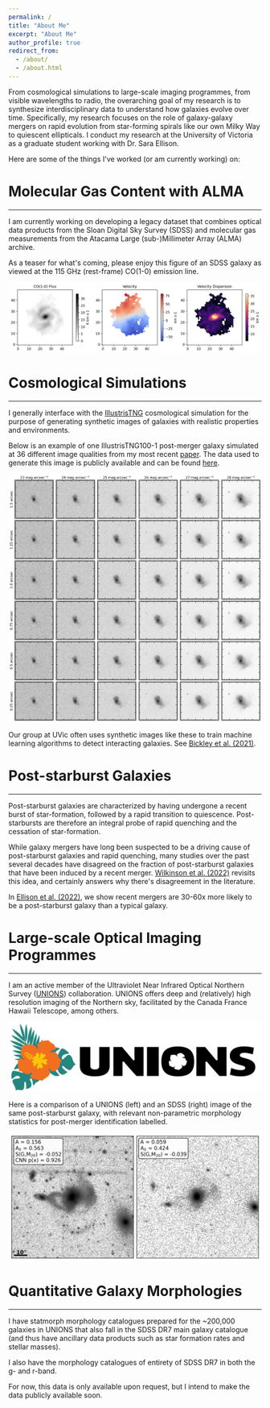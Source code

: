 ```yaml
---
permalink: /
title: "About Me"
excerpt: "About Me"
author_profile: true
redirect_from: 
  - /about/
  - /about.html
---
```


From cosmological simulations to large-scale imaging programmes, from visible wavelengths to radio, the overarching goal of my research is to synthesize interdisciplinary data to understand how galaxies evolve over time. Specifically, my research focuses on the role of galaxy-galaxy mergers on rapid evolution from star-forming spirals like our own Milky Way to quiescent ellipticals. I conduct my research at the University of Victoria as a graduate student working with Dr. Sara Ellison.

Here are some of the things I've worked (or am currently working) on:

Molecular Gas Content with ALMA
======
------

I am currently working on developing a legacy dataset that combines optical data products from the Sloan Digital Sky Survey (SDSS) and molecular gas measurements from the Atacama Large (sub-)Millimeter Array (ALMA) archive. 

As a teaser for what's coming, please enjoy this figure of an SDSS galaxy as viewed at the 115 GHz (rest-frame) CO(1-0) emission line. 

<img src="/images/fancy_image_0.045791.png">

Cosmological Simulations
======
------

I generally interface with the [IllustrisTNG](https://www.tng-project.org/) cosmological simulation for the purpose of generating synthetic images of galaxies with realistic properties and environments. 

Below is an example of one IllustrisTNG100-1 post-merger galaxy simulated at 36 different image qualities from my most recent [paper](https://sj-wilkinson.github.io/publication/2024-01-24-TNG-Mergers). The data used to generate this image is publicly available and can be found [here](https://www.canfar.net/storage/vault/list/AstroDataCitationDOI/CISTI.CANFAR/23.0031/data/).

<img src="/images/SKIRT_RealismExample_88_465168.jpg">

Our group at UVic often uses synthetic images like these to train machine learning algorithms to detect interacting galaxies. See [Bickley et al. (2021)](https://sj-wilkinson.github.io/publication/2024-01-24-TNG-Mergers).


Post-starburst Galaxies
======
------

Post-starburst galaxies are characterized by having undergone a recent burst of star-formation, followed by a rapid transition to quiescence. Post-starbursts are therefore an integral probe of rapid quenching and the cessation of star-formation. 

While galaxy mergers have long been suspected to be a driving cause of post-starburst galaxies and rapid quenching, many studies over the past several decades have disagreed on the fraction of post-starburst galaxies that have been induced by a recent merger. [Wilkinson et al. (2022)](https://sj-wilkinson.github.io/publication/2022-11-01-PSB-Mergers) revisits this idea, and certainly answers why there's disagreement in the literature.

In [Ellison et al. (2022)](https://sj-wilkinson.github.io/publication/2022-11-02-Mergers-PSB), we show recent mergers are 30-60x more likely to be a post-starburst galaxy than a typical galaxy. 

Large-scale Optical Imaging Programmes
======
------

I am an active member of the Ultraviolet Near Infrared Optical Northern Survey ([UNIONS](https://unions.skysurvey.cc/)) collaboration. UNIONS offers deep and (relatively) high resolution imaging of the Northern sky, facilitated by the Canada France Hawaii Telescope, among others.

<img src="/images/unions_logo.png">

Here is a comparison of a UNIONS (left) and an SDSS (right) image of the same post-starburst galaxy, with relevant non-parametric morphology statistics for post-merger identification labelled.

<img src="/images/588017109679341686.png">


Quantitative Galaxy Morphologies
======
------

I have statmorph morphology catalogues prepared for the ~200,000 galaxies in UNIONS that also fall in the SDSS DR7 main galaxy catalogue (and thus have ancillary data products such as star formation rates and stellar masses). 

I also have the morphology catalogues of entirety of SDSS DR7 in both the g- and r-band.

For now, this data is only available upon request, but I intend to make the data publicly available soon. 


